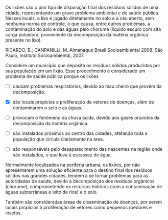 

Os lixões são o pior tipo de disposição final dos resíduos sólidos de uma cidade, representando um grave problema ambiental e de saúde pública. Nesses locais, o lixo é jogado diretamente no solo e a céu aberto, sem nenhuma norma de controle, o que causa, entre outros problemas, a contaminação do solo e das águas pelo chorume (líquido escuro com alta carga poluidora, proveniente da decomposição da matéria orgânica presente no lixo).

RICARDO, B.; CANPANILLI, M. Almanaque Brasil Socioambiental 2008. São Paulo, Instituto Socioambiental, 2007.

Considere um município que deposita os resíduos sólidos produzidos por sua população em um lixão. Esse procedimento é considerado um problema de saúde pública porque os lixões



- [ ] causam problemas respiratórios, devido ao mau cheiro que provém da decomposição.
- [x] são locais propícios a proliferação de vetores de doenças, além de contaminarem o solo e as águas.
- [ ] provocam o fenômeno da chuva ácida, devido aos gases oriundos da decomposição da matéria orgânica.
- [ ] são instalados próximos ao centro das cidades, afetando toda a população que circula diariamente na área.
- [ ] são responsáveis pelo desaparecimento das nascentes na região onde são instalados, o que leva à escassez de água.


Normalmente localizados na periferia urbana, os lixões, por não apresentarem uma solução eficiente para o destino final dos resíduos sólidos nas grandes cidades, tendem a se tornar problemas para as autoridades de saúde, devido à decomposição dos resíduos orgânicos (chorume), comprometendo os recursos hídricos (com a contaminação de águas subterrâneas e leito de rios) e o solo.

Também são consideradas áreas de disseminação de doenças, por serem locais propícios à proliferação de vetores como pequenos roedores e insetos.

        
